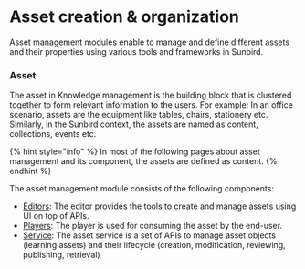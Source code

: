 # Asset creation & organization



Asset management modules enable to manage and define different assets and their properties using various tools and frameworks in Sunbird.&#x20;

### Asset

The asset in Knowledge management is the building block that is clustered together to form relevant information to the users. For example: In an office scenario, assets are the equipment like tables, chairs, stationery etc. Similarly, in the Sunbird context, the assets are named as content, collections, events etc.&#x20;

{% hint style="info" %}
In most of the following pages about asset management and its component, the assets are defined as content. &#x20;
{% endhint %}

The asset management module consists of the following components:&#x20;

* [Editors](editors/): The editor provides the tools to create and manage assets using UI on top of APIs.
* [Players](player/): The player is used for consuming the asset by the end-user.
* [Service](content-management/service/): The asset service is a set of APIs to manage asset objects (learning assets) and their lifecycle (creation, modification, reviewing, publishing, retrieval)
